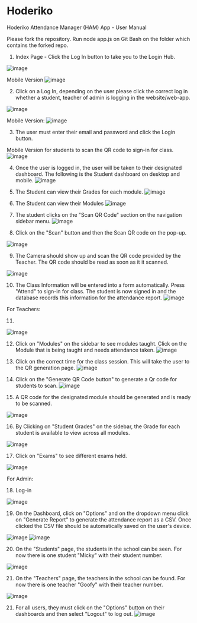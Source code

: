 # Hoderiko
Hoderiko Attendance Manager (HAM) App - User Manual

Please fork the repository.
Run node app.js on Git Bash on the folder which contains the forked repo.

1. Index Page - Click the Log In button to take you to the Login Hub.

![image](https://user-images.githubusercontent.com/55791523/117337614-7d458400-ae95-11eb-98c9-91965628c2e4.png)

Mobile Version
![image](https://user-images.githubusercontent.com/55791523/117341377-f050f980-ae99-11eb-94e9-efc3073619fd.png)


2. Click on a Log In, depending on the user please click the correct log in whether a student, teacher of admin is logging in the website/web-app.

![image](https://user-images.githubusercontent.com/55791523/117337947-e6c59280-ae95-11eb-8c35-8ce9ccfb9316.png)

Mobile Version:
![image](https://user-images.githubusercontent.com/55791523/117339615-d9110c80-ae97-11eb-92b5-29b6c925fb18.png)


3. The user must enter their email and password and click the Login button.

Mobile Version for students to scan the QR code to sign-in for class.
![image](https://user-images.githubusercontent.com/55791523/117338447-779c6e00-ae96-11eb-9530-a07d5a0c1fff.png)


4. Once the user is logged in, the user will be taken to their designated dashboard. The following is the Student dashboard on desktop and mobile.
![image](https://user-images.githubusercontent.com/55791523/117338525-96026980-ae96-11eb-94d2-300c02c0081b.png)


5. The Student can view their Grades for each module.
![image](https://user-images.githubusercontent.com/55791523/117338177-2a200100-ae96-11eb-899f-9a4f49012c47.png)

6. The Student can view their Modules 
![image](https://user-images.githubusercontent.com/55791523/117338698-c77b3500-ae96-11eb-90fe-c932a59abdab.png)

7. The student clicks on the "Scan QR Code" section on the navigation sidebar menu.
![image](https://user-images.githubusercontent.com/55791523/117338938-0e692a80-ae97-11eb-80b7-ad712f373c65.png)

8. Click on the "Scan" button and then the Scan QR code on the pop-up.

![image](https://user-images.githubusercontent.com/55791523/117339053-32c50700-ae97-11eb-8435-0a1029dad518.png)

9. The Camera should show up and scan the QR code provided by the Teacher. The QR code should be read as soon as it it scanned.

![image](https://user-images.githubusercontent.com/55791523/117339367-90f1ea00-ae97-11eb-8508-d2b8babd7b3d.png)

10. The Class Information will be entered into a form automatically. Press "Attend" to sign-in for class. The student is now signed in and the database records this information for the attendance report.
![image](https://user-images.githubusercontent.com/55791523/117339492-b2eb6c80-ae97-11eb-8de2-8cf4a06e3eeb.png)

For Teachers:

11.

![image](https://user-images.githubusercontent.com/55791523/117339691-f04ffa00-ae97-11eb-981b-49763cdc830d.png)

12. Click on "Modules" on the sidebar to see modules taught. Click on the Module that is being taught and needs attendance taken.
![image](https://user-images.githubusercontent.com/55791523/117339822-16759a00-ae98-11eb-9966-4fcd9c496bdd.png)

13. Click on the correct time for the class session. This will take the user to the QR generation page.
![image](https://user-images.githubusercontent.com/55791523/117340011-53da2780-ae98-11eb-832b-7cf743bca6f3.png)

14. Click on the "Generate QR Code button" to generate a Qr code for students to scan.
![image](https://user-images.githubusercontent.com/55791523/117340182-884de380-ae98-11eb-97dc-eaf51af42840.png)

15. A QR code for the designated module should be generated and is ready to be scanned.

![image](https://user-images.githubusercontent.com/55791523/117340303-a4ea1b80-ae98-11eb-8044-b4cee8c1c27f.png)

16. By Clicking on "Student Grades" on the sidebar, the Grade for each student is available to view across all modules.

![image](https://user-images.githubusercontent.com/55791523/117340509-e11d7c00-ae98-11eb-922c-cd2636a291d7.png)

17. Click on "Exams" to see different exams held.

![image](https://user-images.githubusercontent.com/55791523/117340671-0c07d000-ae99-11eb-9f92-73c74143338f.png)

For Admin:

18. Log-in

![image](https://user-images.githubusercontent.com/55791523/117340716-1d50dc80-ae99-11eb-9195-ad51d2ddce5a.png)

19. On the Dashboard, click on "Options" and on the dropdown menu click on "Generate Report" to generate the attendance report as a CSV. Once clicked the CSV file should be automatically saved on the user's device.

![image](https://user-images.githubusercontent.com/55791523/117340911-5e48f100-ae99-11eb-92b9-c4f360702598.png)
![image](https://user-images.githubusercontent.com/55791523/117340926-656fff00-ae99-11eb-828d-38b01fcadea9.png)

20. On the "Students" page, the students in the school can be seen. For now there is one student "Micky" with their student number.

![image](https://user-images.githubusercontent.com/55791523/117341048-905a5300-ae99-11eb-9b54-13a10c1da725.png)

21. On the "Teachers" page, the teachers in the school can be found. For now there is one teacher "Goofy" with their teacher number.

![image](https://user-images.githubusercontent.com/55791523/117341213-c13a8800-ae99-11eb-815a-3ff314d53417.png)


21. For all users, they must click on the "Options" button on their dashboards and then select "Logout" to log out.
![image](https://user-images.githubusercontent.com/55791523/117341787-710ff580-ae9a-11eb-8f82-b562b2e7496f.png)
